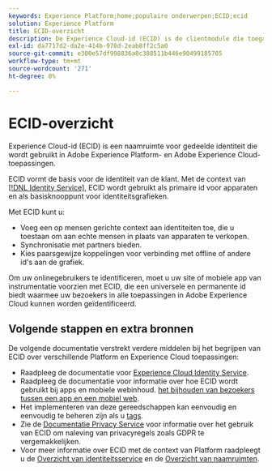 ```yaml
---
keywords: Experience Platform;home;populaire onderwerpen;ECID;ecid
solution: Experience Platform
title: ECID-overzicht
description: De Experience Cloud-id (ECID) is de clientmodule die toegang biedt tot identiteitsbeheer en drie primaire functies verzorgt.
exl-id: da7717d2-da2e-414b-978d-2eab8ff2c5a0
source-git-commit: e300e57df998836a8c388511b446e90499185705
workflow-type: tm+mt
source-wordcount: '271'
ht-degree: 0%

---
```


# ECID-overzicht

Experience Cloud-id (ECID) is een naamruimte voor gedeelde identiteit die wordt gebruikt in Adobe Experience Platform- en Adobe Experience Cloud-toepassingen.

ECID vormt de basis voor de identiteit van de klant. Met de context van [[!DNL Identity Service]](./home.md), ECID wordt gebruikt als primaire id voor apparaten en als basisknooppunt voor identiteitsgrafieken.

Met ECID kunt u:

* Voeg een op mensen gerichte context aan identiteiten toe, die u toestaan om aan echte mensen in plaats van apparaten te verkopen.
* Synchronisatie met partners bieden.
* Kies paarsgewijze koppelingen voor verbinding met offline of andere id&#39;s aan de grafiek.

Om uw onlinegebruikers te identificeren, moet u uw site of mobiele app van instrumentatie voorzien met ECID, die een universele en permanente id biedt waarmee uw bezoekers in alle toepassingen in Adobe Experience Cloud kunnen worden geïdentificeerd.

## Volgende stappen en extra bronnen

De volgende documentatie verstrekt verdere middelen bij het begrijpen van ECID over verschillende Platform en Experience Cloud toepassingen:

* Raadpleeg de documentatie voor [Experience Cloud Identity Service](https://experienceleague.adobe.com/docs/id-service/using/home.html).
* Raadpleeg de documentatie voor informatie over hoe ECID wordt gebruikt bij apps en mobiele webinhoud. [het bijhouden van bezoekers tussen een app en een mobiel web](https://experienceleague.adobe.com/docs/mobile-services/ios/sdk-reference-ios/hybrid-app.html#sdk-reference-ios).
* Het implementeren van deze gereedschappen kan eenvoudig en eenvoudig te beheren zijn als u [tags](../tags/home.md).
* Zie de [Documentatie Privacy Service](../privacy-service/identity-data.md) voor informatie over het gebruik van ECID om naleving van privacyregels zoals GDPR te vergemakkelijken.
* Voor meer informatie over ECID met de context van Platform raadpleegt u de [Overzicht van identiteitsservice](./home.md) en de [Overzicht van naamruimten](./namespaces.md).